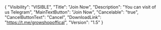 {
  "Visibility": "VISIBLE",
  "Title": "Join Now",
  "Description": "You can visit of us Telegram",
  "MainTextButton": "Join Now",
  "Cancelable": "true",
  "CancelButtonText": "Cancel",
  "DownloadLink": "https://t.me/growshopoffical",
  "Version": "1.5"
}

